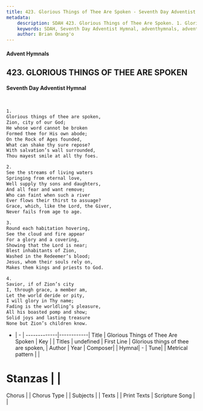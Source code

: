 ```yaml
---
title: 423. Glorious Things of Thee Are Spoken - Seventh Day Adventist Hymnal
metadata:
    description: SDAH 423. Glorious Things of Thee Are Spoken. 1. Glorious things of thee are spoken, Zion, city of our God; He whose word cannot be broken Formed thee for His own abode; On the Rock of Ages founded, What can shake thy sure repose? With salvation’s wall surrounded, Thou mayest smile at all thy foes.
    keywords: SDAH, Seventh Day Adventist Hymnal, adventhymnals, advent hymnals, Glorious Things of Thee Are Spoken, Glorious things of thee are spoken, 
    author: Brian Onang'o
---
```


#### Advent Hymnals
## 423. GLORIOUS THINGS OF THEE ARE SPOKEN
#### Seventh Day Adventist Hymnal

```txt


1.
Glorious things of thee are spoken,
Zion, city of our God;
He whose word cannot be broken
Formed thee for His own abode;
On the Rock of Ages founded,
What can shake thy sure repose?
With salvation’s wall surrounded,
Thou mayest smile at all thy foes.

2.
See the streams of living waters
Springing from eternal love,
Well supply thy sons and daughters,
And all fear and want remove;
Who can faint when such a river
Ever flows their thirst to assuage?
Grace, which, like the Lord, the Giver,
Never fails from age to age.

3.
Round each habitation hovering,
See the cloud and fire appear
For a glory and a covering,
Showing that the Lord is near;
Blest inhabitants of Zion,
Washed in the Redeemer’s blood;
Jesus, whom their souls rely on,
Makes them kings and priests to God.

4.
Savior, if of Zion’s city
I, through grace, a member am,
Let the world deride or pity,
I will glory in Thy name;
Fading is the worldling’s pleasure,
All his boasted pomp and show;
Solid joys and lasting treasure
None but Zion’s children know.


```

- |   -  |
-------------|------------|
Title | Glorious Things of Thee Are Spoken |
Key |  |
Titles | undefined |
First Line | Glorious things of thee are spoken, |
Author | 
Year | 
Composer|  |
Hymnal|  - |
Tune|  |
Metrical pattern | |
# Stanzas |  |
Chorus |  |
Chorus Type |  |
Subjects |  |
Texts |  |
Print Texts | 
Scripture Song |  |
  
